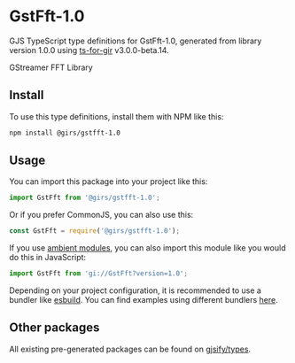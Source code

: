 
# GstFft-1.0

GJS TypeScript type definitions for GstFft-1.0, generated from library version 1.0.0 using [ts-for-gir](https://github.com/gjsify/ts-for-gir) v3.0.0-beta.14.

GStreamer FFT Library

## Install

To use this type definitions, install them with NPM like this:
```bash
npm install @girs/gstfft-1.0
```

## Usage

You can import this package into your project like this:
```ts
import GstFft from '@girs/gstfft-1.0';
```

Or if you prefer CommonJS, you can also use this:
```ts
const GstFft = require('@girs/gstfft-1.0');
```

If you use [ambient modules](https://github.com/gjsify/ts-for-gir/tree/main/packages/cli#ambient-modules), you can also import this module like you would do this in JavaScript:

```ts
import GstFft from 'gi://GstFft?version=1.0';
```

Depending on your project configuration, it is recommended to use a bundler like [esbuild](https://esbuild.github.io/). You can find examples using different bundlers [here](https://github.com/gjsify/ts-for-gir/tree/main/examples).

## Other packages

All existing pre-generated packages can be found on [gjsify/types](https://github.com/gjsify/types).
